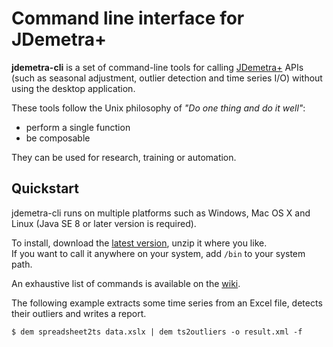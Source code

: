 # Command line interface for JDemetra+

**jdemetra-cli** is a set of command-line tools for calling [JDemetra+](https://github.com/jdemetra/jdemetra-app/) APIs (such as seasonal adjustment, outlier detection and time series I/O) without using the desktop application.

These tools follow the Unix philosophy of _"Do one thing and do it well"_: 
- perform a single function 
- be composable

They can be used for research, training or automation.

## Quickstart

jdemetra-cli runs on multiple platforms such as Windows, Mac OS X and Linux (Java SE 8 or later version is required).  

To install, download the [latest version](https://github.com/nbbrd/jdemetra-cli/releases/latest), unzip it where you like.  
If you want to call it anywhere on your system, add `/bin` to your system path.

An exhaustive list of commands is available on the [wiki](https://github.com/nbbrd/jdemetra-cli/wiki).

The following example extracts some time series from an Excel file, detects their outliers and writes a report.

`$ dem spreadsheet2ts data.xslx | dem ts2outliers -o result.xml -f`



